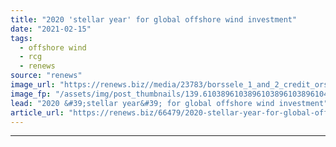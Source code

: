 ```yaml
---
title: "2020 'stellar year' for global offshore wind investment"
date: "2021-02-15"
tags: 
  - offshore wind
  - rcg
  - renews
source: "renews"
image_url: "https://renews.biz//media/23783/borssele_1_and_2_credit_orsted.jpeg?mode=crop&width=770&heightratio=0.6103896103896103896103896104&slimmage=true"
image_fp: "/assets/img/post_thumbnails/139.6103896103896103896103896104&slimmage=true"
lead: "2020 &#39;stellar year&#39; for global offshore wind investment"
article_url: "https://renews.biz/66479/2020-stellar-year-for-global-offshore-wind-investment/"
---
```


---
